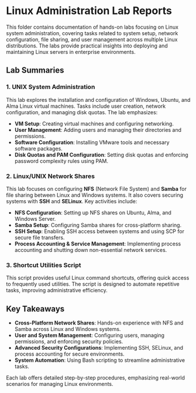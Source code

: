
# Linux Administration Lab Reports

This folder contains documentation of hands-on labs focusing on Linux system administration, covering tasks related to system setup, network configuration, file sharing, and user management across multiple Linux distributions. The labs provide practical insights into deploying and maintaining Linux servers in enterprise environments.

## Lab Summaries

### 1. UNIX System Administration
This lab explores the installation and configuration of Windows, Ubuntu, and Alma Linux virtual machines. Tasks include user creation, network configuration, and managing disk quotas. The lab emphasizes:
- **VM Setup**: Creating virtual machines and configuring networking.
- **User Management**: Adding users and managing their directories and permissions.
- **Software Configuration**: Installing VMware tools and necessary software packages.
- **Disk Quotas and PAM Configuration**: Setting disk quotas and enforcing password complexity rules using PAM.

### 2. Linux/UNIX Network Shares
This lab focuses on configuring **NFS** (Network File System) and **Samba** for file sharing between Linux and Windows systems. It also covers securing systems with **SSH** and **SELinux**. Key activities include:
- **NFS Configuration**: Setting up NFS shares on Ubuntu, Alma, and Windows Server.
- **Samba Setup**: Configuring Samba shares for cross-platform sharing.
- **SSH Setup**: Enabling SSH access between systems and using SCP for secure file transfers.
- **Process Accounting & Service Management**: Implementing process accounting and shutting down non-essential network services.

### 3. Shortcut Utilities Script
This script provides useful Linux command shortcuts, offering quick access to frequently used utilities. The script is designed to automate repetitive tasks, improving administrative efficiency.

## Key Takeaways
- **Cross-Platform Network Shares**: Hands-on experience with NFS and Samba across Linux and Windows systems.
- **User and System Management**: Configuring users, managing permissions, and enforcing security policies.
- **Advanced Security Configurations**: Implementing SSH, SELinux, and process accounting for secure environments.
- **System Automation**: Using Bash scripting to streamline administrative tasks.

Each lab offers detailed step-by-step procedures, emphasizing real-world scenarios for managing Linux environments.
